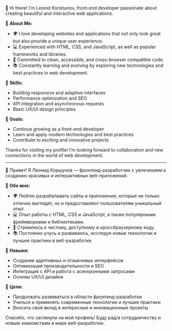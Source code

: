 👋 Hi there! I’m Leonid Korshunov, front-end developer passionate about creating beautiful and interactive web applications.

🚀 **About Me:**

- 🌍 I love developing websites and applications that not only look great but also provide a unique user experience.
- 💻 Experienced with HTML, CSS, and JavaScript, as well as popular frameworks and libraries.
- 🎨 Committed to clean, accessible, and cross-browser compatible code.
- 📚 Constantly learning and evolving by exploring new technologies and best practices in web development.

🔧 **Skills:**

- Building responsive and adaptive interfaces
- Performance optimization and SEO
- API integration and asynchronous requests
- Basic UX/UI design principles

🎯 **Goals:**

- Continue growing as a front-end developer
- Learn and apply modern technologies and best practices
- Contribute to exciting and innovative projects

Thanks for visiting my profile! I’m looking forward to collaboration and new connections in the world of web development.

---

👋 Привет! Я Леонид Коршунов —  фронтенд-разработчик с увлечением к созданию красивых и интерактивных веб-приложений.

🚀 **Обо мне:**

- 🌍 Люблю разрабатывать сайты и приложения, которые не только отлично выглядят, но и предоставляют пользователям уникальный опыт.
- 💻 Опыт работы с HTML, CSS и JavaScript, а также популярными фреймворками и библиотеками.
- 🎨 Стремлюсь к чистому, доступному и кроссбраузерному коду.
- 📚 Постоянно учусь и развиваюсь, исследуя новые технологии и лучшие практики в веб-разработке.

🔧 **Навыки:**

- Создание адаптивных и отзывчивых интерфейсов
- Оптимизация производительности и SEO
- Интеграция с API и работа с асинхронными запросами
- Основы UX/UI дизайна

🎯 **Цели:**

- Продолжать развиваться в области фронтенд-разработки
- Учиться и применять современные технологии и лучшие практики
- Вносить свой вклад в интересные и инновационные проекты

Спасибо, что заглянули на мой профиль! Буду рад/а сотрудничеству и новым знакомствам в мире веб-разработки.
